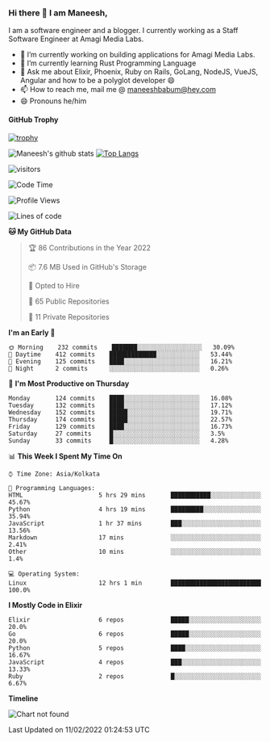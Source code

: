 ### Hi there 👋 I am Maneesh,

I am a software engineer and a blogger. I currently working as a Staff Software Engineer at Amagi Media Labs.


- 🔭 I’m currently working on building applications for Amagi Media Labs.
- 🌱 I’m currently learning Rust Programming Language
- 💬 Ask me about Elixir, Phoenix, Ruby on Rails, GoLang, NodeJS, VueJS, Angular and how to be a polyglot developer 😄
- 📫 How to reach me, mail me @ maneeshbabum@hey.com
- 😄 Pronouns he/him

#### GitHub Trophy
[![trophy](https://github-profile-trophy.vercel.app/?username=mbm-c)](https://github.com/ryo-ma/github-profile-trophy)

![Maneesh's github stats](https://github-readme-stats.vercel.app/api?username=mbm-c&show_icons=true)
[![Top Langs](https://github-readme-stats.vercel.app/api/top-langs/?username=mbm-c)](https://github.com/anuraghazra/github-readme-stats)


![visitors](https://visitor-badge.glitch.me/badge?page_id=maneeshbabu.maneeshbabu)

<!--START_SECTION:waka-->
![Code Time](http://img.shields.io/badge/Code%20Time-457%20hrs%2049%20mins-blue)

![Profile Views](http://img.shields.io/badge/Profile%20Views-2-blue)

![Lines of code](https://img.shields.io/badge/From%20Hello%20World%20I%27ve%20Written-282%20Thousand%20lines%20of%20code-blue)

**🐱 My GitHub Data** 

> 🏆 86 Contributions in the Year 2022
 > 
> 📦 7.6 MB Used in GitHub's Storage 
 > 
> 💼 Opted to Hire
 > 
> 📜 65 Public Repositories 
 > 
> 🔑 11 Private Repositories  
 > 
**I'm an Early 🐤** 

```text
🌞 Morning    232 commits    ███████░░░░░░░░░░░░░░░░░░   30.09% 
🌆 Daytime    412 commits    █████████████░░░░░░░░░░░░   53.44% 
🌃 Evening    125 commits    ████░░░░░░░░░░░░░░░░░░░░░   16.21% 
🌙 Night      2 commits      ░░░░░░░░░░░░░░░░░░░░░░░░░   0.26%

```
📅 **I'm Most Productive on Thursday** 

```text
Monday       124 commits    ████░░░░░░░░░░░░░░░░░░░░░   16.08% 
Tuesday      132 commits    ████░░░░░░░░░░░░░░░░░░░░░   17.12% 
Wednesday    152 commits    █████░░░░░░░░░░░░░░░░░░░░   19.71% 
Thursday     174 commits    █████░░░░░░░░░░░░░░░░░░░░   22.57% 
Friday       129 commits    ████░░░░░░░░░░░░░░░░░░░░░   16.73% 
Saturday     27 commits     █░░░░░░░░░░░░░░░░░░░░░░░░   3.5% 
Sunday       33 commits     █░░░░░░░░░░░░░░░░░░░░░░░░   4.28%

```


📊 **This Week I Spent My Time On** 

```text
⌚︎ Time Zone: Asia/Kolkata

💬 Programming Languages: 
HTML                     5 hrs 29 mins       ███████████░░░░░░░░░░░░░░   45.67% 
Python                   4 hrs 19 mins       █████████░░░░░░░░░░░░░░░░   35.94% 
JavaScript               1 hr 37 mins        ███░░░░░░░░░░░░░░░░░░░░░░   13.56% 
Markdown                 17 mins             ░░░░░░░░░░░░░░░░░░░░░░░░░   2.41% 
Other                    10 mins             ░░░░░░░░░░░░░░░░░░░░░░░░░   1.4%

💻 Operating System: 
Linux                    12 hrs 1 min        █████████████████████████   100.0%

```

**I Mostly Code in Elixir** 

```text
Elixir                   6 repos             █████░░░░░░░░░░░░░░░░░░░░   20.0% 
Go                       6 repos             █████░░░░░░░░░░░░░░░░░░░░   20.0% 
Python                   5 repos             ████░░░░░░░░░░░░░░░░░░░░░   16.67% 
JavaScript               4 repos             ███░░░░░░░░░░░░░░░░░░░░░░   13.33% 
Ruby                     2 repos             █░░░░░░░░░░░░░░░░░░░░░░░░   6.67%

```


**Timeline**

![Chart not found](https://raw.githubusercontent.com/mbm-c/mbm-c/master/charts/bar_graph.png) 


 Last Updated on 11/02/2022 01:24:53 UTC
<!--END_SECTION:waka-->

<!--
**maneeshbabu/maneeshbabu** is a ✨ _special_ ✨ repository because its `README.md` (this file) appears on your GitHub profile.

Here are some ideas to get you started:

- 🔭 I’m currently working on ...
- 🌱 I’m currently learning ...
- 👯 I’m looking to collaborate on ...
- 🤔 I’m looking for help with ...
- 💬 Ask me about ...
- 📫 How to reach me: ...
- 😄 Pronouns: ...
- ⚡ Fun fact: ...
-->

